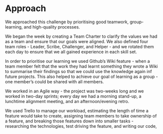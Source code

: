 # Approach

We approached this challenge by prioritising good teamwork, group-learning, and high-quality processes. 

We began the week by creating a Team Charter to clarify the values we had as a team and ensure that our goals were aligned. We also defined four team roles - Leader, Scribe, Challenger, and Helper - and we rotated them each day to ensure that we all gained experience in each skill set. 

In order to prioritise our learning we used Github’s Wiki feature - when a team member felt that the work they had learnt something they wrote a Wiki to summarise their findings so that we could use the knowledge again inf future projects. This also helped to achieve our goal of learning as a group - one member’s could be shared with all members.

We worked in an Agile way - the project was two-weeks long and we worked in two-day sprints; every day we had a morning stand-up, a lunchtime alignment meeting, and an afternoon/evening retro. 

We used Trello to manage our workload, estimating the length of time a feature would take to create, assigning team members to take ownership of a feature, and breaking those features down into smaller tasks - researching the technologies, test driving the feature, and writing our code, 
